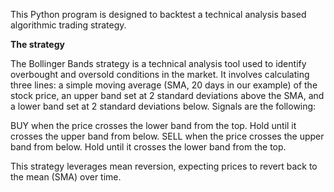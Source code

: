 This Python program is designed to backtest a technical analysis based algorithmic trading strategy. 

**The strategy**

The Bollinger Bands strategy is a technical analysis tool used to identify overbought and oversold conditions in the market. It involves calculating three lines: a simple moving average (SMA, 20 days in our example) of the stock price, an upper band set at 2 standard deviations above the SMA, and a lower band set at 2 standard deviations below. 
Signals are the following:

BUY when the price crosses the lower band from the top. Hold until it crosses the upper band from below.
SELL when the price crosses the upper band from below. Hold until it crosses the lower band from the top.

This strategy leverages mean reversion, expecting prices to revert back to the mean (SMA) over time.

